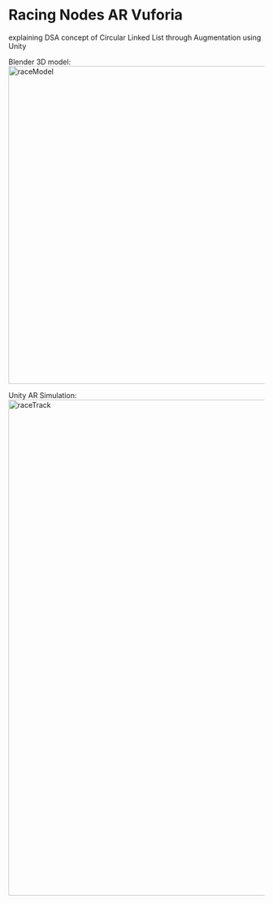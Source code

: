 # Racing Nodes AR Vuforia
explaining DSA concept of Circular Linked List through Augmentation using Unity

Blender 3D model:
<img width="1011" height="626" alt="raceModel" src="https://github.com/user-attachments/assets/3dc3ef0c-1394-4e4a-a724-b7e802a41a60" />

Unity AR Simulation:
<img width="1898" height="977" alt="raceTrack" src="https://github.com/user-attachments/assets/5a332bd1-e968-4986-8ce0-ebb09aa1a9cb" />
